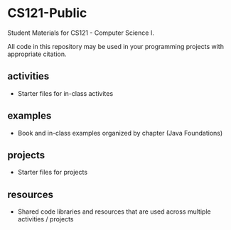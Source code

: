 # CS121-Public
Student Materials for CS121 - Computer Science I.

All code in this repository may be used in your programming projects with appropriate citation.

## activities
- Starter files for in-class activites

## examples
- Book and in-class examples organized by chapter (Java Foundations)

## projects
- Starter files for projects 

## resources
- Shared code libraries and resources that are used across multiple activities / projects

